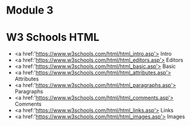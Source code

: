 # Module 3
<h1> W3 Schools HTML </h1>

- <a href:'https://www.w3schools.com/html/html_intro.asp'> Intro </a>
- <a href:'https://www.w3schools.com/html/html_editors.asp'> Editors </a>
- <a href:'https://www.w3schools.com/html/html_basic.asp'> Basic </a>
- <a href:'https://www.w3schools.com/html/html_attributes.asp'> Attributes </a>
- <a href:'https://www.w3schools.com/html/html_paragraphs.asp'> Paragraphs </a>
- <a href:'https://www.w3schools.com/html/html_comments.asp'> Comments </a>
- <a href:'https://www.w3schools.com/html/html_links.asp'> Links </a>
- <a href:'https://www.w3schools.com/html/html_images.asp'> Images </a>
